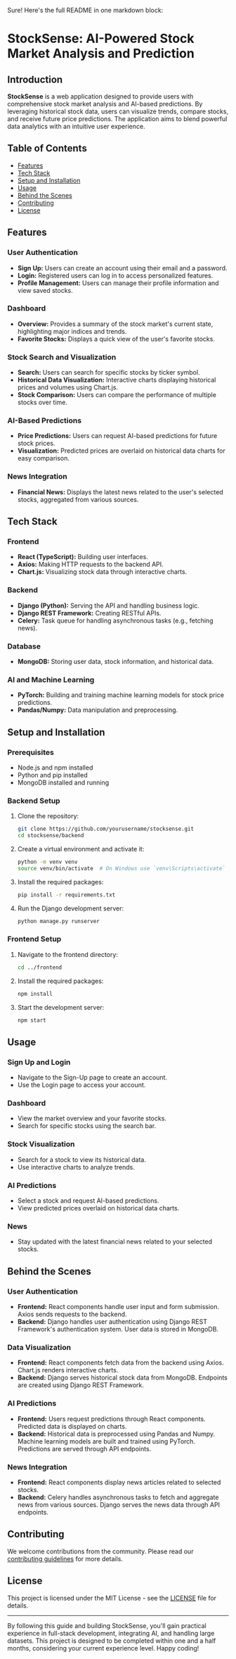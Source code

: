 Sure! Here's the full README in one markdown block:


# StockSense: AI-Powered Stock Market Analysis and Prediction

## Introduction
**StockSense** is a web application designed to provide users with comprehensive stock market analysis and AI-based predictions. By leveraging historical stock data, users can visualize trends, compare stocks, and receive future price predictions. The application aims to blend powerful data analytics with an intuitive user experience.

## Table of Contents
- [Features](#features)
- [Tech Stack](#tech-stack)
- [Setup and Installation](#setup-and-installation)
- [Usage](#usage)
- [Behind the Scenes](#behind-the-scenes)
- [Contributing](#contributing)
- [License](#license)

## Features
### User Authentication
- **Sign Up:** Users can create an account using their email and a password.
- **Login:** Registered users can log in to access personalized features.
- **Profile Management:** Users can manage their profile information and view saved stocks.

### Dashboard
- **Overview:** Provides a summary of the stock market's current state, highlighting major indices and trends.
- **Favorite Stocks:** Displays a quick view of the user's favorite stocks.

### Stock Search and Visualization
- **Search:** Users can search for specific stocks by ticker symbol.
- **Historical Data Visualization:** Interactive charts displaying historical prices and volumes using Chart.js.
- **Stock Comparison:** Users can compare the performance of multiple stocks over time.

### AI-Based Predictions
- **Price Predictions:** Users can request AI-based predictions for future stock prices.
- **Visualization:** Predicted prices are overlaid on historical data charts for easy comparison.

### News Integration
- **Financial News:** Displays the latest news related to the user's selected stocks, aggregated from various sources.

## Tech Stack
### Frontend
- **React (TypeScript):** Building user interfaces.
- **Axios:** Making HTTP requests to the backend API.
- **Chart.js:** Visualizing stock data through interactive charts.

### Backend
- **Django (Python):** Serving the API and handling business logic.
- **Django REST Framework:** Creating RESTful APIs.
- **Celery:** Task queue for handling asynchronous tasks (e.g., fetching news).

### Database
- **MongoDB:** Storing user data, stock information, and historical data.

### AI and Machine Learning
- **PyTorch:** Building and training machine learning models for stock price predictions.
- **Pandas/Numpy:** Data manipulation and preprocessing.

## Setup and Installation
### Prerequisites
- Node.js and npm installed
- Python and pip installed
- MongoDB installed and running

### Backend Setup
1. Clone the repository:
   ```bash
   git clone https://github.com/yourusername/stocksense.git
   cd stocksense/backend
   ```
2. Create a virtual environment and activate it:
   ```bash
   python -m venv venv
   source venv/bin/activate  # On Windows use `venv\Scripts\activate`
   ```
3. Install the required packages:
   ```bash
   pip install -r requirements.txt
   ```
4. Run the Django development server:
   ```bash
   python manage.py runserver
   ```

### Frontend Setup
1. Navigate to the frontend directory:
   ```bash
   cd ../frontend
   ```
2. Install the required packages:
   ```bash
   npm install
   ```
3. Start the development server:
   ```bash
   npm start
   ```

## Usage
### Sign Up and Login
- Navigate to the Sign-Up page to create an account.
- Use the Login page to access your account.

### Dashboard
- View the market overview and your favorite stocks.
- Search for specific stocks using the search bar.

### Stock Visualization
- Search for a stock to view its historical data.
- Use interactive charts to analyze trends.

### AI Predictions
- Select a stock and request AI-based predictions.
- View predicted prices overlaid on historical data charts.

### News
- Stay updated with the latest financial news related to your selected stocks.

## Behind the Scenes
### User Authentication
- **Frontend:** React components handle user input and form submission. Axios sends requests to the backend.
- **Backend:** Django handles user authentication using Django REST Framework's authentication system. User data is stored in MongoDB.

### Data Visualization
- **Frontend:** React components fetch data from the backend using Axios. Chart.js renders interactive charts.
- **Backend:** Django serves historical stock data from MongoDB. Endpoints are created using Django REST Framework.

### AI Predictions
- **Frontend:** Users request predictions through React components. Predicted data is displayed on charts.
- **Backend:** Historical data is preprocessed using Pandas and Numpy. Machine learning models are built and trained using PyTorch. Predictions are served through API endpoints.

### News Integration
- **Frontend:** React components display news articles related to selected stocks.
- **Backend:** Celery handles asynchronous tasks to fetch and aggregate news from various sources. Django serves the news data through API endpoints.

## Contributing
We welcome contributions from the community. Please read our [contributing guidelines](CONTRIBUTING.md) for more details.

## License
This project is licensed under the MIT License - see the [LICENSE](LICENSE) file for details.

---

By following this guide and building StockSense, you'll gain practical experience in full-stack development, integrating AI, and handling large datasets. This project is designed to be completed within one and a half months, considering your current experience level. Happy coding!
```
